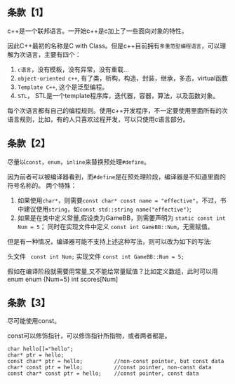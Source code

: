 ## 条款【1】

c++是一个联邦语言。一开始c++是c加上了一些面向对象的特性。

因此C++最初的名称是C with Class。但是c++目前拥有`多重范型编程语言`，可以理解为次语言，主要有四个：

1. `c语言`，没有模板，没有异常，没有重载...
2. `object-oriented c++`, 有了类，析构，构造，封装，继承，多态，virtual函数
3. `Template C++`, 这个是泛型编程。
4. `STL`， STL是一个template程序库，迭代器，容器，算法，以及函数对象。

每个次语言都有自己的编程规则。使用c++开发程序，不一定要使用里面所有的次语言规则，比如，有的人只喜欢过程开发，可以只使用c语言部分。
    
## 条款【2】

尽量以`const`，`enum`，`inline`来替换预处理`#define`。

因为前者可以被编译器看到，而`#define`是在预处理阶段，编译器是不知道里面的符号名称的。
两个特殊：

1. 如果使用`char*`，则需要`const char* const name = "effective"`，不过，书中建议使用`string`，如`const std::string name("effective")`;
2. 如果是在类中定义常量,假设类为GameBB，则需要声明为
	`static const int Num = 5`；
同时在实现文件中定义 
	`const int GameBB::Num`，无需赋值。

但是有一种情况，编译器可能不支持上述这种写法，则可以改为如下的写法:

头文件   ` const int Num;`
实现文件 `const int GameBB::Num = 5;`

假如在编译阶段就需要用常量,又不能给常量赋值？比如定义数组，此时可以用enum
	enum {Num=5}
	int scores[Num]
	

## 条款【3】

尽可能使用const。

const可以修饰指针，可以修饰指针所指物，或者两者都是。

	char hello[]="hello";
	char* ptr = hello;
	const char* ptr = hello;          //non-const pointer, but const data
	char* const ptr = hello;          //const pointer, non-const data
	const char* const ptr = hello;    //const pointer, const data

